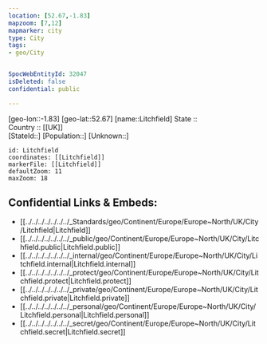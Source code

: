 ```yaml
---
location: [52.67,-1.83] 
mapzoom: [7,12] 
mapmarker: city 
type: City
tags:
- geo/City


SpocWebEntityId: 32047
isDeleted: false
confidential: public

---
```

[geo-lon::-1.83] 
[geo-lat::52.67] 
[name::Litchfield] 
State ::  
Country :: [[UK]]  
[StateId::] 
[Population::] 
[Unknown::] 


```leaflet
id: Litchfield
coordinates: [[Litchfield]] 
markerFile: [[Litchfield]] 
defaultZoom: 11 
maxZoom: 18
```


## Confidential Links & Embeds: 
- [[../../../../../../../_Standards/geo/Continent/Europe/Europe~North/UK/City/Litchfield|Litchfield]] 
- [[../../../../../../../_public/geo/Continent/Europe/Europe~North/UK/City/Litchfield.public|Litchfield.public]] 
- [[../../../../../../../_internal/geo/Continent/Europe/Europe~North/UK/City/Litchfield.internal|Litchfield.internal]] 
- [[../../../../../../../_protect/geo/Continent/Europe/Europe~North/UK/City/Litchfield.protect|Litchfield.protect]] 
- [[../../../../../../../_private/geo/Continent/Europe/Europe~North/UK/City/Litchfield.private|Litchfield.private]] 
- [[../../../../../../../_personal/geo/Continent/Europe/Europe~North/UK/City/Litchfield.personal|Litchfield.personal]] 
- [[../../../../../../../_secret/geo/Continent/Europe/Europe~North/UK/City/Litchfield.secret|Litchfield.secret]] 
